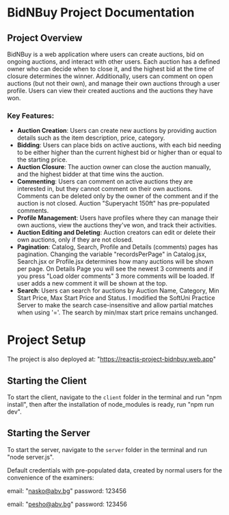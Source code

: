# BidNBuy Project Documentation

## Project Overview
BidNBuy is a web application where users can create auctions, bid on ongoing auctions, and interact with other users. Each auction has a defined owner who can decide when to close it, and the highest bid at the time of closure determines the winner. Additionally, users can comment on open auctions (but not their own), and manage their own auctions through a user profile. Users can view their created auctions and the auctions they have won.

### Key Features:
- **Auction Creation**: Users can create new auctions by providing auction details such as the item description, price, category.
- **Bidding**: Users can place bids on active auctions, with each bid needing to be either higher than the current highest bid or higher than or equal to the starting price.
- **Auction Closure**: The auction owner can close the auction manually, and the highest bidder at that time wins the auction.
- **Commenting**: Users can comment on active auctions they are interested in, but they cannot comment on their own auctions. Comments can be deleted only by the owner of the comment and if the auction is not closed. Auction "Superyacht 150ft" has pre-populated comments.
- **Profile Management**: Users have profiles where they can manage their own auctions, view the auctions they've won, and track their activities.
- **Auction Editing and Deleting**: Auction creators can edit or delete their own auctions, only if they are not closed.
- **Pagination**: Catalog, Search, Profile and Details (comments) pages has pagination. Changing the variable "recordsPerPage" in Catalog.jsx, Search.jsx or Profile.jsx determines how many auctions will be shown per page. On Details Page you will see the newest 3 comments and if you press "Load older comments" 3 more comments will be loaded. If user adds a new comment it will be shown at the top.
- **Search**: Users can search for auctions by Auction Name, Category, Min Start Price, Max Start Price and Status. I modified the SoftUni Practice Server to make the search case-insensitive and allow partial matches when using '='. The search by min/max start price remains unchanged.

# Project Setup

The project is also deployed at: "https://reactjs-project-bidnbuy.web.app"

## Starting the Client
To start the client, navigate to the `client` folder in the terminal and run "npm install", then after the installation of node_modules is ready, run "npm run dev".

## Starting the Server
To start the server, navigate to the `server` folder in the terminal and run "node server.js".

Default credentials with pre-populated data, created by normal users for the convenience of the examiners:

email: "nasko@abv.bg"
password: 123456

email: "pesho@abv.bg"
password: 123456